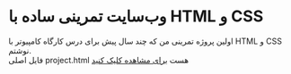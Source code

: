 # وب‌سایت تمرینی ساده با HTML و CSS
اولین پروژه تمرینی من که چند سال پیش برای درس کارگاه کامپیوتر با HTML و CSS نوشتم.
<br />فایل اصلی project.html هست
[برای مشاهده کلیک کنید](https://rawcdn.githack.com/BaharehViani/HTML-CSS-project/8d70735d997be1daacae6b750042688857b38ca3/project.html)
